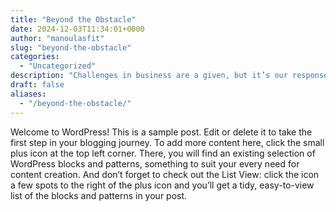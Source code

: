```yaml
---
title: "Beyond the Obstacle"
date: 2024-12-03T11:34:01+0000
author: "manoulasfit"
slug: "beyond-the-obstacle"
categories:
  - "Uncategorized"
description: "Challenges in business are a given, but it’s our response to them that defines our trajectory. Looking beyond the immediate obstacle, there lies a realm of opportunity and learning."
draft: false
aliases:
  - "/beyond-the-obstacle/"
---
```

Welcome to WordPress! This is a sample post. Edit or delete it to take the first step in your blogging journey. To add more content here, click the small plus icon at the top left corner. There, you will find an existing selection of WordPress blocks and patterns, something to suit your every need for content creation. And don’t forget to check out the List View: click the icon a few spots to the right of the plus icon and you’ll get a tidy, easy-to-view list of the blocks and patterns in your post.